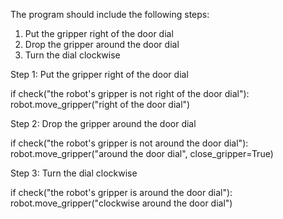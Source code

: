 

The program should include the following steps:

1. Put the gripper right of the door dial
2. Drop the gripper around the door dial
3. Turn the dial clockwise

Step 1: Put the gripper right of the door dial

if check("the robot's gripper is not right of the door dial"):
    robot.move_gripper("right of the door dial")

Step 2: Drop the gripper around the door dial

if check("the robot's gripper is not around the door dial"):
    robot.move_gripper("around the door dial", close_gripper=True)

Step 3: Turn the dial clockwise

if check("the robot's gripper is around the door dial"):
    robot.move_gripper("clockwise around the door dial")